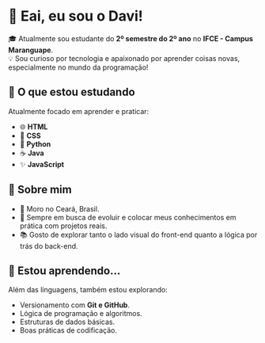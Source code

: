 # 👋 Eai, eu sou o Davi!

🎓 Atualmente sou estudante do **2º semestre do 2º ano** no **IFCE - Campus Maranguape**.  
💡 Sou curioso por tecnologia e apaixonado por aprender coisas novas, especialmente no mundo da programação!

## 🚀 O que estou estudando

Atualmente focado em aprender e praticar:

- 🌐 **HTML**
- 🎨 **CSS**
- 🐍 **Python**
- ☕ **Java**
- ✨ **JavaScript**

## 📘 Sobre mim

- 📍 Moro no Ceará, Brasil.
- 🔄 Sempre em busca de evoluir e colocar meus conhecimentos em prática com projetos reais.
- 📚 Gosto de explorar tanto o lado visual do front-end quanto a lógica por trás do back-end.

## 🌱 Estou aprendendo...

Além das linguagens, também estou explorando:

- Versionamento com **Git e GitHub**.
- Lógica de programação e algoritmos.
- Estruturas de dados básicas.
- Boas práticas de codificação.

